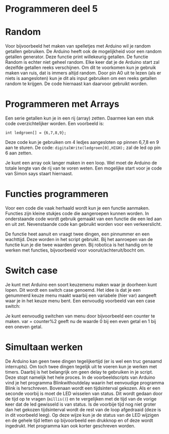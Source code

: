 # Programmeren deel 5

# Random
Voor bijvoorbeeld het maken van spelletjes met Arduino wil je random getallen gebruiken. De Arduino heeft ook de mogelijkheid voor een random getallen generator. Deze functie print willekeurig getallen. De functie Random is echter niet geheel random. Elke keer dat je de Arduino start zal dezelfde getallen reeks verschijnen. Om dit te voorkomen kun je gebruik maken van ruis, dat is immers altijd random. Door pin A0 uit te lezen (als er niets is aangesloten) kun je dit als input gebruiken om een reeks getallen random te krijgen. De code hiernaast kan daarvoor gebruikt worden.

# Programmeren met Arrays
Een serie getallen kun je in een rij (array) zetten. Daarmee kan een stuk code overzichtelijker worden. Een voorbeeld is: 

```{code} C
int ledgroen[] = {6,7,8,9};
```

Deze code kun je gebruiken om 4 ledjes aangesloten op pinnen 6,7,8 en 9 aan te sturen. De code: `digitalWrite(ledgroen[0],HIGH);` zal de led op pin 6 aan zetten. 

Je kunt een array ook langer maken in een loop. Wel moet de Arduino de totale lengte van de rij van te voren weten. Een mogelijke start voor je code van Simon says staart hiernaast.

# Functies programmeren
Voor een code die vaak herhaald wordt kun je een functie aanmaken. Functies zijn kleine stukjes code die aangeroepen kunnen worden. In onderstaande code wordt gebruik gemaakt van een functie die een led aan en uit zet. Nevenstaande code kan gebruikt worden voor een verkeerslicht.

De functie heet aanuit en vraagt twee dingen, een pinnummer en een wachttijd. Deze worden in het script gebruikt. Bij het aanroepen van de functie kun je die twee waarden geven.
Bij robotica is het handig om te werken met functies, bijvoorbeeld voor vooruit/achteruit/bocht om.

# Switch case
Je kunt met Arduino een soort keuzemenu maken waar je doorheen kunt lopen. Dit wordt een switch case genoemd. Het idee is dat je een genummerd keuze menu maakt waarbij een variabele  (hier var) aangeeft waar je in het keuze menu bent. Een eenvoudig voorbeeld van een case switch:

Je kunt eenvoudig switchen van menu door bijvoorbeeld een counter te maken. var = counter%2 geeft nu de waarde 0 bij een even getal en 1 bij een oneven getal.

# Simultaan werken
De Arduino kan geen twee dingen tegelijkertijd (er is wel een truc genaamd interrupts). Om toch twee dingen tegelijk uit te voeren kun je werken met timers. Daarbij is het belangrijk om geen delay te gebruiken in je script. Deze stopt namelijk het hele proces. In de voorbeeldscripts van Arduino vind je het programma Blinkwithoutdelay waarin het eenvoudige programma Blink is herschreven.
Bovenaan wordt een tijdsinterval gekozen. Als er een seconde voorbij is moet de LED wisselen van status. Dit wordt gedaan door de tijd op te vragen (`millis()`) en te vergelijken met de tijd van de vorige keer dat de led gewisseld is van status. Is de voorbije tijd nog niet groter dan het gekozen tijdsinterval wordt de rest van de loop afgedraaid (deze is in dit voorbeeld leeg). 
Op deze wijze kun je de status van de LED wijzigen en de gehele tijd letten op bijvoorbeeld een drukknop en of deze wordt ingedrukt. 
Het programma kan ook korter geschreven worden.
